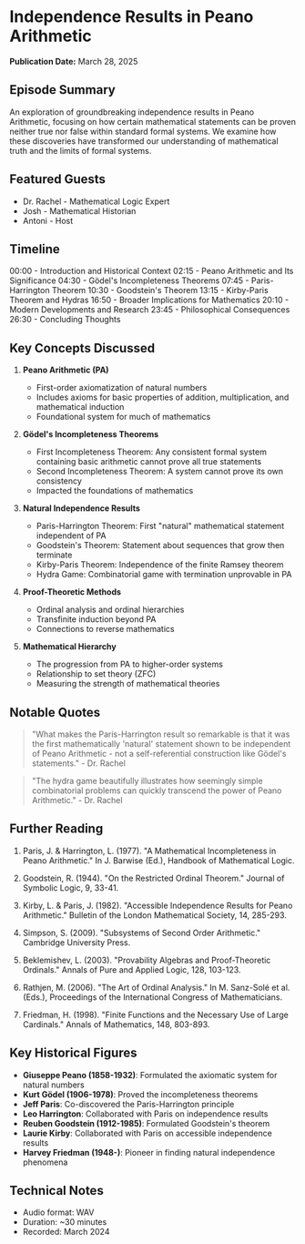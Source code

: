 # Independence Results in Peano Arithmetic
**Publication Date:** March 28, 2025


## Episode Summary
An exploration of groundbreaking independence results in Peano Arithmetic, focusing on how certain mathematical statements can be proven neither true nor false within standard formal systems. We examine how these discoveries have transformed our understanding of mathematical truth and the limits of formal systems.

## Featured Guests
- Dr. Rachel - Mathematical Logic Expert
- Josh - Mathematical Historian
- Antoni - Host

## Timeline
00:00 - Introduction and Historical Context
02:15 - Peano Arithmetic and Its Significance
04:30 - Gödel's Incompleteness Theorems
07:45 - Paris-Harrington Theorem
10:30 - Goodstein's Theorem
13:15 - Kirby-Paris Theorem and Hydras
16:50 - Broader Implications for Mathematics
20:10 - Modern Developments and Research
23:45 - Philosophical Consequences
26:30 - Concluding Thoughts

## Key Concepts Discussed

1. **Peano Arithmetic (PA)**
   - First-order axiomatization of natural numbers
   - Includes axioms for basic properties of addition, multiplication, and mathematical induction
   - Foundational system for much of mathematics

2. **Gödel's Incompleteness Theorems**
   - First Incompleteness Theorem: Any consistent formal system containing basic arithmetic cannot prove all true statements
   - Second Incompleteness Theorem: A system cannot prove its own consistency
   - Impacted the foundations of mathematics

3. **Natural Independence Results**
   - Paris-Harrington Theorem: First "natural" mathematical statement independent of PA
   - Goodstein's Theorem: Statement about sequences that grow then terminate
   - Kirby-Paris Theorem: Independence of the finite Ramsey theorem
   - Hydra Game: Combinatorial game with termination unprovable in PA

4. **Proof-Theoretic Methods**
   - Ordinal analysis and ordinal hierarchies
   - Transfinite induction beyond PA
   - Connections to reverse mathematics

5. **Mathematical Hierarchy**
   - The progression from PA to higher-order systems
   - Relationship to set theory (ZFC)
   - Measuring the strength of mathematical theories

## Notable Quotes
> "What makes the Paris-Harrington result so remarkable is that it was the first mathematically 'natural' statement shown to be independent of Peano Arithmetic - not a self-referential construction like Gödel's statements." - Dr. Rachel

> "The hydra game beautifully illustrates how seemingly simple combinatorial problems can quickly transcend the power of Peano Arithmetic." - Dr. Rachel

## Further Reading

1. Paris, J. & Harrington, L. (1977). "A Mathematical Incompleteness in Peano Arithmetic." In J. Barwise (Ed.), Handbook of Mathematical Logic.

2. Goodstein, R. (1944). "On the Restricted Ordinal Theorem." Journal of Symbolic Logic, 9, 33-41.

3. Kirby, L. & Paris, J. (1982). "Accessible Independence Results for Peano Arithmetic." Bulletin of the London Mathematical Society, 14, 285-293.

4. Simpson, S. (2009). "Subsystems of Second Order Arithmetic." Cambridge University Press.

5. Beklemishev, L. (2003). "Provability Algebras and Proof-Theoretic Ordinals." Annals of Pure and Applied Logic, 128, 103-123.

6. Rathjen, M. (2006). "The Art of Ordinal Analysis." In M. Sanz-Solé et al. (Eds.), Proceedings of the International Congress of Mathematicians.

7. Friedman, H. (1998). "Finite Functions and the Necessary Use of Large Cardinals." Annals of Mathematics, 148, 803-893.

## Key Historical Figures

- **Giuseppe Peano (1858-1932)**: Formulated the axiomatic system for natural numbers
- **Kurt Gödel (1906-1978)**: Proved the incompleteness theorems
- **Jeff Paris**: Co-discovered the Paris-Harrington principle
- **Leo Harrington**: Collaborated with Paris on independence results
- **Reuben Goodstein (1912-1985)**: Formulated Goodstein's theorem
- **Laurie Kirby**: Collaborated with Paris on accessible independence results
- **Harvey Friedman (1948-)**: Pioneer in finding natural independence phenomena

## Technical Notes
- Audio format: WAV
- Duration: ~30 minutes
- Recorded: March 2024 